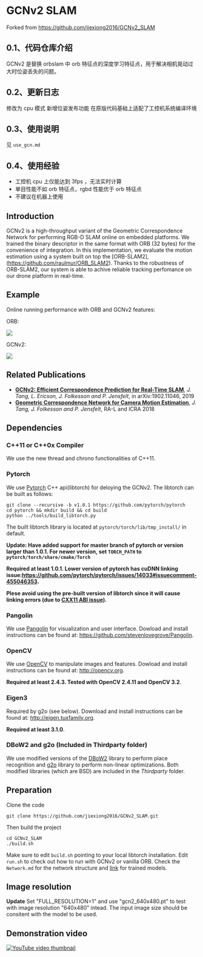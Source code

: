 # GCNv2 SLAM

Forked from <https://github.com/jiexiong2016/GCNv2_SLAM>

## 0.1、代码仓库介绍

GCNv2 是替换 orbslam 中 orb 特征点的深度学习特征点，用于解决相机晃动过大时位姿丢失的问题。

## 0.2、更新日志

修改为 cpu 模式
新增位姿发布功能
在原版代码基础上适配了工控机系统编译环境

## 0.3、使用说明

见 `use_gcn.md`

## 0.4、使用经验

- 工控机 cpu 上仅能达到 3fps ，无法实时计算
- 单目性能不如 orb 特征点，rgbd 性能优于 orb 特征点
- 不建议在机器上使用

## Introduction

GCNv2 is a high-throughput variant of the Geometric Correspondence Network for performing RGB-D SLAM online on embedded platforms. We trained the binary descriptor in the same format with ORB (32 bytes) for the convenience of integration. In this implementation, we evaluate the motion estimation using a system built on top the [ORB-SLAM2], (<https://github.com/raulmur/ORB_SLAM2>). Thanks to the robustness of ORB-SLAM2, our system is able to achive reliable tracking perfomance on our drone platform in real-time.

## Example

Online running performance with ORB and GCNv2 features:

ORB:

![](orb.gif)

GCNv2:

![](gcn.gif)

## Related Publications

* **[GCNv2: Efficient Correspondence Prediction for Real-Time SLAM](https://arxiv.org/pdf/1902.11046.pdf)**, *J. Tang, L. Ericson, J. Folkesson and P. Jensfelt*, in arXiv:1902.11046, 2019
* **[Geometric Correspondence Network for Camera Motion Estimation](http://ieeexplore.ieee.org/stamp/stamp.jsp?tp=&arnumber=8260906&isnumber=8214927)**, *J. Tang, J. Folkesson and P. Jensfelt*, RA-L and ICRA 2018

## Dependencies

### C++11 or C++0x Compiler

We use the new thread and chrono functionalities of C++11.

### Pytorch

We use [Pytorch](https://github.com/pytorch/pytorch) C++ api(libtorch) for deloying the GCNv2.
The libtorch can be built as follows:

```
git clone --recursive -b v1.0.1 https://github.com/pytorch/pytorch
cd pytorch && mkdir build && cd build
python ../tools/build_libtorch.py
```

The built libtorch library is located at ```pytorch/torch/lib/tmp_install/``` in default.

**Update: Have added support for master branch of pytorch or version larger than 1.0.1. For newer version, set ```TORCH_PATH``` to ```pytorch/torch/share/cmake/Torch```**

**Required at least 1.0.1. Lower version of pytorch has cuDNN linking issue:<https://github.com/pytorch/pytorch/issues/14033#issuecomment-455046353>.**

**Plese avoid using the pre-built version of libtorch since it will cause linking errors (due to [CXX11 ABI issue](https://github.com/pytorch/pytorch/issues/13541)).**

### Pangolin

We use [Pangolin](https://github.com/stevenlovegrove/Pangolin) for visualization and user interface. Dowload and install instructions can be found at: <https://github.com/stevenlovegrove/Pangolin>.

### OpenCV

We use [OpenCV](http://opencv.org) to manipulate images and features. Dowload and install instructions can be found at: <http://opencv.org>.

**Required at least 2.4.3. Tested with OpenCV 2.4.11 and OpenCV 3.2**.

### Eigen3

Required by g2o (see below). Download and install instructions can be found at: <http://eigen.tuxfamily.org>.

**Required at least 3.1.0**.

### DBoW2 and g2o (Included in Thirdparty folder)

We use modified versions of the [DBoW2](https://github.com/dorian3d/DBoW2) library to perform place recognition and [g2o](https://github.com/RainerKuemmerle/g2o) library to perform non-linear optimizations. Both modified libraries (which are BSD) are included in the *Thirdparty* folder.

## Preparation

Clone the code

```
git clone https://github.com/jiexiong2016/GCNv2_SLAM.git
```

Then build the project

```
cd GCNv2_SLAM
./build.sh
```

Make sure to edit `build.sh` pointing to your local libtorch installation. Edit `run.sh` to check out how to run with GCNv2 or vanilla ORB. Check the `Network.md` for the network structure and [link](https://drive.google.com/file/d/1MJMroL5-tl0b9__-OiCfxFP9K6X8kvTT/view) for trained models.

## Image resolution

**Update** Set "FULL_RESOLUTION=1" and use "gcn2_640x480.pt" to test with image resolution "640x480" intead. The input image size should be consitent with the model to be used.

## Demonstration video

[![YouTube video thumbnail](https://i.ytimg.com/vi/pz-gdnR9tAM/hqdefault.jpg)](https://www.youtube.com/watch?v=pz-gdnR9tAM)
